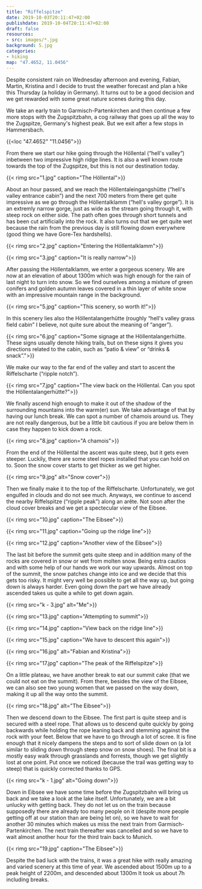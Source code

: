 ```yaml
---
title: "Riffelspitze"
date: 2019-10-03T20:11:47+02:00
publishdate: 2019-10-04T20:11:47+02:00
draft: false
resources:
- src: images/*.jpg
background: 5.jpg
categories:
- hiking
map: "47.4652, 11.0456"
---
```


Despite consistent rain on Wednesday afternoon and evening, Fabian, Martin,
Kristina and I decide to trust the weather forecast and plan a hike this
Thursday (a holiday in Germany). It turns out to be a good decision and we get
rewarded with some great nature scenes during this day.

We take an early train to Garmisch-Partenkirchen and then continue a few more
stops with the Zugspitzbahn, a cog railway that goes up all the way to the
Zugspitze, Germany's highest peak. But we exit after a few stops in Hammersbach.

{{<loc "47.4652" "11.0456">}}

From there we start our hike going through the Höllental (“hell's valley”)
inbetween two impressive high ridge lines. It is also a well known route towards
the top of the Zugspitze, but this is not our destination today.

{{< rimg src="1.jpg" caption="The Höllental">}}

About an hour passed, and we reach the Höllentaleingangshütte (“hell's valley
entrance cabin”) and the next 700 meters from there get quite impressive as we
go through the Höllentalklamm (“hell's valley gorge”). It is an extremly narrow
gorge, just as wide as the stream going through it, with steep rock on either
side. The path often goes through short tunnels and has been cut artificially
into the rock. It also turns out that we get quite wet because the rain from the
previous day is still flowing down everywhere (good thing we have Gore-Tex
hardshells).

{{< rimg src="2.jpg" caption="Entering the Höllentalklamm">}}

{{< rimg src="3.jpg" caption="It is really narrow">}}

After passing the Höllentalklamm, we enter a gorgeous scenery. We are now at an
elevation of about 1300m which was high enough for the rain of last night to
turn into snow. So we find ourselves among a mixture of green conifers and golden
autumn leaves covered in a thin layer of white snow with an impressive mountain
range in the background.

{{< rimg src="5.jpg" caption="This scenery, so worth it!">}}

In this scenery lies also the Höllentalangerhütte (roughly “hell's valley grass
field cabin” I believe, not quite sure about the meaning of “anger”).

{{< rimg src="6.jpg" caption="Some signage at the Höllentalangerhütte. These signs usually denote hiking trails, but on these signs it gives you directions related to the cabin, such as “patio & view” or “drinks & snack”.">}}

We make our way to the far end of the valley and start to ascent the
Riffelscharte (“ripple notch”).

{{< rimg src="7.jpg" caption="The view back on the Höllental. Can you spot the Höllentalangerhütte?">}}

We finally ascend high enough to make it out of the shadow of the surrounding
mountains into the warm(er) sun. We take advantage of that by having our lunch
break. We can spot a number of chamois around us. They are not really dangerous,
but be a little bit cautious if you are below them in case they happen to kick
down a rock.

{{< rimg src="8.jpg" caption="A chamois">}}

From the end of the Höllental the ascent was quite steep, but it gets even
steeper. Luckily, there are some steel ropes installed that you can hold on to.
Soon the snow cover starts to get thicker as we get higher.

{{< rimg src="9.jpg" alt="Snow cover">}}

Then we finally make it to the top of the Riffelscharte. Unfortunately, we got
engulfed in clouds and do not see much. Anyways, we continue to ascend the
nearby Riffelspitze (“ripple peak”) along an arête. Not soon after the cloud
cover breaks and we get a spectecular view of the Eibsee.

{{< rimg src="10.jpg" caption="The Eibsee">}}

{{< rimg src="11.jpg" caption="Going up the ridge line">}}

{{< rimg src="12.jpg" caption="Another view of the Eibsee">}}

The last bit before the summit gets quite steep and in addition many of the
rocks are covered in snow or wet from molten snow. Being extra cautios and with
some help of our hands we work our way upwards. Almost on top of the summit, the
snow patches change into ice and we decide that this gets too risky. It might
very well be possible to get all the way up, but going down is always harder.
Even going down the part we have already ascended takes us quite a while to get
down again.

{{< rimg src="k - 3.jpg" alt="Me">}}

{{< rimg src="13.jpg" caption="Attempting to summit">}}

{{< rimg src="14.jpg" caption="View back on the ridge line">}}

{{< rimg src="15.jpg" caption="We have to descent this again">}}

{{< rimg src="16.jpg" alt="Fabian and Kristina">}}

{{< rimg src="17.jpg" caption="The peak of the Riffelspitze">}}

On a little plateau, we have another break to eat our summit cake (that we could
not eat on the summit). From there, besides the view of the Eibsee, we can also
see two young women that we passed on the way down, making it up all the way
onto the summit.

{{< rimg src="18.jpg" alt="The Eibsee">}}

Then we descend down to the Eibsee. The first part is quite steep and is secured
with a steel rope. That allows us to descend quite quickly by going backwards
while holding the rope leaning back and stemming against the rock with your
feet. Below that we have to go through a lot of scree. It is fine enough that it
nicely dampens the steps and to sort of slide down on (a lot similar to sliding
down through steep snow on snow shoes). The final bit is a mostly easy walk
through grasslands and forrests, though we get slightly lost at one point. Put
once we noticed (because the trail was getting way to steep) that is quickly
corrected thanks to GPS.

{{< rimg src="k - 1.jpg" alt="Going down">}}

Down in Eibsee we have some time before the Zugspitzbahn will bring us back and
we take a look at the lake itself. Unfortunately, we are a bit unlucky with
getting back. They do not let us on the train because supposedly there are
already too many people on it (despite more people getting off at our station
than are being let on), so we have to wait for another 30 minutes which makes us
miss the next train from Garmisch-Partenkirchen. The next train thereafter was
cancelled and so we have to wait almost another hour for the third train back to
Munich.

{{< rimg src="19.jpg" caption="The Eibsee">}}

Despite the bad luck with the trains, it was a great hike with
really amazing and varied scenery at this time of year. We ascended about 1500m
up to a peak height of 2200m, and descended about 1300m  It took us about 7h
including breaks.
